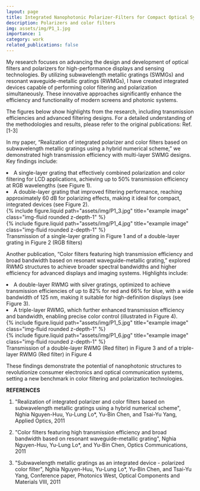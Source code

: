 ```yaml
---
layout: page
title: Integrated Nanophotonic Polarizer-Filters for Compact Optical Systems
description: Polarizers and color filters
img: assets/img/P1_1.jpg
importance: 1
category: work
related_publications: false
---
```


My research focuses on advancing the design and development of optical filters and polarizers for high-performance displays and sensing technologies. By utilizing subwavelength metallic gratings (SWMGs) and resonant waveguide-metallic gratings (RWMGs), I have created integrated devices capable of performing color filtering and polarization simultaneously. These innovative approaches significantly enhance the efficiency and functionality of modern screens and photonic systems.

The figures below show highlights from the research, including transmission efficiencies and advanced filtering designs. For a detailed understanding of the methodologies and results, please refer to the original publications: Ref. [1-3]

In my paper, “Realization of integrated polarizer and color filters based on subwavelength metallic gratings using a hybrid numerical scheme,” we demonstrated high transmission efficiency with multi-layer SWMG designs. Key findings include:

<li> A single-layer grating that effectively combined polarization and color filtering for LCD applications, achieving up to 50% transmission efficiency at RGB wavelengths (see Figure 1).</li>

<li> A double-layer grating that improved filtering performance, reaching approximately 60 dB for polarizing effects, making it ideal for compact, integrated devices (see Figure 2).</li>
<div class="row justify-content-sm-center">
    <div class="col-sm-4 mt-3 mt-md-0">
        {% include figure.liquid path="assets/img/P1_3.jpg" title="example image" class="img-fluid rounded z-depth-1" %}
    </div>
    <div class="col-sm-4 mt-3 mt-md-0">
        {% include figure.liquid path="assets/img/P1_4.jpg" title="example image" class="img-fluid rounded z-depth-1" %}
    </div>
</div>
<div class="caption">
    Transmission of a single-layer grating in Figure 1 and of a double-layer grating
    in Figure 2 (RGB filters)
</div>

Another publication, “Color filters featuring high transmission efficiency
and broad bandwidth based on resonant waveguide-metallic grating,” explored
RWMG structures to achieve broader spectral bandwidths and higher efficiency
for advanced displays and imaging systems. Highlights include:

<li> A double-layer RWMG with silver gratings, optimized to achieve transmission efficiencies of up to 82% for red and 66% for blue, with a wide bandwidth of 125 nm, making it suitable for high-definition displays (see Figure 3).</li>

<li> A triple-layer RWMG, which further enhanced transmission efficiency and bandwidth, enabling precise color control (illustrated in Figure 4).</li>

<div class="row justify-content-sm-center">
    <div class="col-sm-4 mt-3 mt-md-0">
        {% include figure.liquid path="assets/img/P1_5.jpg" title="example image" class="img-fluid rounded z-depth-1" %}
    </div>
    <div class="col-sm-4 mt-3 mt-md-0">
        {% include figure.liquid path="assets/img/P1_6.jpg" title="example image" class="img-fluid rounded z-depth-1" %}
    </div>
</div>
<div class="caption">
    Transmission of a double-layer RWMG (Red filter) in Figure 3 and of a triple-layer RWMG (Red filter) in Figure 4
</div>

These findings demonstrate the potential of nanophotonic structures to revolutionize consumer electronics and optical communication systems, setting a new benchmark in color filtering and polarization technologies.

<strong> REFERENCES </strong>
1. "Realization of integrated polarizer and color filters based on subwavelength metallic gratings using a hybrid numerical scheme", Nghia Nguyen-Huu, Yu-Lung Lo*, Yu-Bin Chen, and Tsai-Yu Yang, Applied Optics, 2011

2. "Color filters featuring high transmission efficiency and broad bandwidth based on resonant waveguide-metallic grating", Nghia Nguyen-Huu, Yu-Lung Lo*, and Yu-Bin Chen,
Optics Communications, 2011

3. "Subwavelength metallic gratings as an integrated device - polarized color filter", Nghia Nguyen-Huu, Yu-Lung Lo*, Yu-Bin Chen, and Tsai-Yu Yang, Conference paper, Photonics West, Optical Components and Materials VIII, 2011
